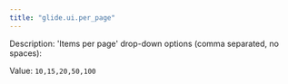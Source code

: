 ```yaml
---
title: "glide.ui.per_page"
---
```


Description: 'Items per page' drop-down options (comma separated, no spaces):

Value: `10,15,20,50,100`